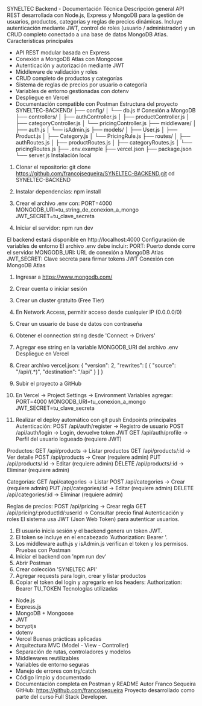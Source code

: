SYNELTEC Backend - Documentación Técnica
Descripción general
API REST desarrollada con Node.js, Express y MongoDB para la gestión de usuarios, productos, categorías y reglas de precios dinámicas. Incluye autenticación mediante JWT, control de roles (usuario / administrador) y un CRUD completo conectado a una base de datos MongoDB Atlas.
Características principales

- API REST modular basada en Express
- Conexión a MongoDB Atlas con Mongoose
- Autenticación y autorización mediante JWT
- Middleware de validación y roles
- CRUD completo de productos y categorías
- Sistema de reglas de precios por usuario o categoría
- Variables de entorno gestionadas con dotenv
- Despliegue en Vercel
- Documentación compatible con Postman
  Estructura del proyecto
  SYNELTEC-BACKEND/
  ├── config/
  │ └── db.js # Conexión a MongoDB
  ├── controllers/
  │ ├── authController.js
  │ ├── productController.js
  │ ├── categoryController.js
  │ └── pricingController.js
  ├── middleware/
  │ ├── auth.js
  │ └── isAdmin.js
  ├── models/
  │ ├── User.js
  │ ├── Product.js
  │ ├── Category.js
  │ └── PricingRule.js
  ├── routes/
  │ ├── authRoutes.js
  │ ├── productRoutes.js
  │ ├── categoryRoutes.js
  │ └── pricingRoutes.js
  ├── .env.example
  ├── vercel.json
  ├── package.json
  └── server.js
  Instalación local

1. Clonar el repositorio:
   git clone https://github.com/francojsequeira/SYNELTEC-BACKEND.git
   cd SYNELTEC-BACKEND

2. Instalar dependencias:
   npm install

3. Crear el archivo .env con:
   PORT=4000
   MONGODB_URI=tu_string_de_conexion_a_mongo
   JWT_SECRET=tu_clave_secreta

4. Iniciar el servidor:
   npm run dev

El backend estará disponible en http://localhost:4000
Configuración de variables de entorno
El archivo .env debe incluir:
PORT: Puerto donde corre el servidor
MONGODB_URI: URL de conexión a MongoDB Atlas
JWT_SECRET: Clave secreta para firmar tokens JWT
Conexión con MongoDB Atlas

1. Ingresar a https://www.mongodb.com/
2. Crear cuenta o iniciar sesión
3. Crear un cluster gratuito (Free Tier)
4. En Network Access, permitir acceso desde cualquier IP (0.0.0.0/0)
5. Crear un usuario de base de datos con contraseña
6. Obtener el connection string desde 'Connect -> Drivers'
7. Agregar ese string en la variable MONGODB_URI del archivo .env
   Despliegue en Vercel
8. Crear archivo vercel.json:
   {
   "version": 2,
   "rewrites": [
   { "source": "/api/(.*)", "destination": "/api" }
   ]
   }

9. Subir el proyecto a GitHub
10. En Vercel -> Project Settings -> Environment Variables agregar:
    PORT=4000
    MONGODB_URI=tu_conexion_a_mongo
    JWT_SECRET=tu_clave_secreta
11. Realizar el deploy automático con git push
    Endpoints principales
    Autenticación:
    POST /api/auth/register -> Registro de usuario
    POST /api/auth/login -> Login, devuelve token JWT
    GET /api/auth/profile -> Perfil del usuario logueado (requiere JWT)

Productos:
GET /api/products -> Listar productos
GET /api/products/:id -> Ver detalle
POST /api/products -> Crear (requiere admin)
PUT /api/products/:id -> Editar (requiere admin)
DELETE /api/products/:id -> Eliminar (requiere admin)

Categorías:
GET /api/categories -> Listar
POST /api/categories -> Crear (requiere admin)
PUT /api/categories/:id -> Editar (requiere admin)
DELETE /api/categories/:id -> Eliminar (requiere admin)

Reglas de precios:
POST /api/pricing -> Crear regla
GET /api/pricing/:productId/:userId -> Consultar precio final
Autenticación y roles
El sistema usa JWT (Json Web Token) para autenticar usuarios.

1. El usuario inicia sesión y el backend genera un token JWT.
2. El token se incluye en el encabezado 'Authorization: Bearer <token>'.
3. Los middleware auth.js y isAdmin.js verifican el token y los permisos.
   Pruebas con Postman
4. Iniciar el backend con 'npm run dev'
5. Abrir Postman
6. Crear colección 'SYNELTEC API'
7. Agregar requests para login, crear y listar productos
8. Copiar el token del login y agregarlo en los headers:
   Authorization: Bearer TU_TOKEN
   Tecnologías utilizadas

- Node.js
- Express.js
- MongoDB + Mongoose
- JWT
- bcryptjs
- dotenv
- Vercel
  Buenas prácticas aplicadas
- Arquitectura MVC (Model - View - Controller)
- Separación de rutas, controladores y modelos
- Middlewares reutilizables
- Variables de entorno seguras
- Manejo de errores con try/catch
- Código limpio y documentado
- Documentación completa en Postman y README
  Autor
  Franco Sequeira
  GitHub: https://github.com/francojsequeira
  Proyecto desarrollado como parte del curso Full Stack Developer.
